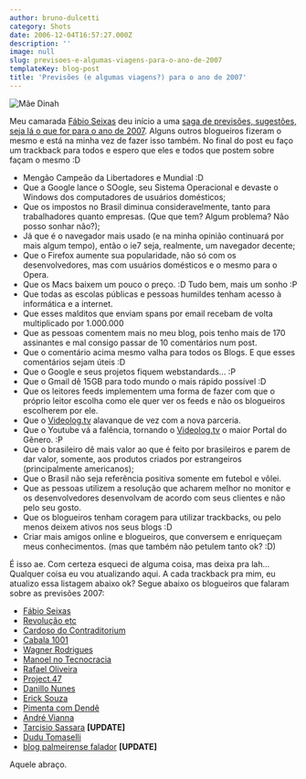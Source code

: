 ```yaml
---
author: bruno-dulcetti
category: Shots
date: 2006-12-04T16:57:27.000Z
description: ''
image: null
slug: previsoes-e-algumas-viagens-para-o-ano-de-2007
templateKey: blog-post
title: 'Previsões (e algumas viagens?) para o ano de 2007'
---
```


![Mãe Dinah](/assets/images/posts/maedinah.jpg)

Meu camarada <a href="http://blog.fabioseixas.com.br/">Fábio Seixas</a> deu início a uma <a href="http://blog.fabioseixas.com.br/archives/2006/12/2007.html">saga de previsões, sugestões, seja lá o que for para o ano de 2007</a>. Alguns outros blogueiros fizeram o mesmo e está na minha vez de fazer isso também. No final do post eu faço um trackback para todos e espero que eles e todos que postem sobre façam o mesmo :D

- Mengão Campeão da Libertadores e Mundial :D
- Que a Google lance o SOogle, seu Sistema Operacional e devaste o Windows dos computadores de usuários domésticos;
- Que os impostos no Brasil diminua consideravelmente, tanto para trabalhadores quanto empresas. (Que que tem? Algum problema? Não posso sonhar não?);
- Já que é o navegador mais usado (e na minha opinião continuará por mais algum tempo), então o ie7 seja, realmente, um navegador decente;
- Que o Firefox aumente sua popularidade, não só com os desenvolvedores, mas com usuários domésticos e o mesmo para o Opera.
- Que os Macs baixem um pouco o preço. :D Tudo bem, mais um sonho :P
- Que todas as escolas públicas e pessoas humildes tenham acesso à informática e a internet.
- Que esses malditos que enviam spans por email recebam de volta multiplicado por 1.000.000
- Que as pessoas comentem mais no meu blog, pois tenho mais de 170 assinantes e mal consigo passar de 10 comentários num post.
- Que o comentário acima mesmo valha para todos os Blogs. E que esses comentários sejam úteis :D
- Que o Google e seus projetos fiquem webstandards... :P
- Que o Gmail dê 15GB para todo mundo o mais rápido possível :D
- Que os leitores feeds implementem uma forma de fazer com que o próprio leitor escolha como ele quer ver os feeds e não os blogueiros escolherem por ele.
- Que o <a href="http://www.videolog.tv">Videolog.tv</a> alavanque de vez com a nova parceria.
- Que o Youtube vá a falência, tornando o <a href="http://www.videolog.tv">Videolog.tv</a> o maior Portal do Gênero. :P
- Que o brasileiro dê mais valor ao que é feito por brasileiros e parem de dar valor, somente, aos produtos criados por estrangeiros (principalmente americanos);
- Que o Brasil não seja referência positiva somente em futebol e vôlei.
- Que as pessoas utilizem a resolução que acharem melhor no monitor e os desenvolvedores desenvolvam de acordo com seus clientes e não pelo seu gosto.
- Que os blogueiros tenham coragem para utilizar trackbacks, ou pelo menos deixem ativos nos seus blogs :D
- Criar mais amigos online e blogueiros, que conversem e enriqueçam meus conhecimentos. (mas que também não petulem tanto ok? :D)

É isso ae. Com certeza esqueci de alguma coisa, mas deixa pra lah... Qualquer coisa eu vou atualizando aqui. A cada trackback pra mim, eu atualizo essa listagem abaixo ok? Segue abaixo os blogueiros que falaram sobre as previsões 2007:

- <a href="http://blog.fabioseixas.com.br/archives/2006/12/2007.html">Fábio Seixas</a>
- <a href="http://www.revolucao.etc.br/archives/previsoes-e-algumas-nem-tanto-para-2007/">Revolução etc</a>
- <a href="http://www.contraditorium.com/2006/12/02/previses-de-pai-cardoso-para-2007/">Cardoso do Contraditorium</a>
- <a href="http://1001gatos.org/previsoes/">Cabala 1001</a>
- <a href="http://www.wrodrigues.com/comentar.aspx?id=125">Wagner Rodrigues</a>
- <a href="http://www.tecnocracia.com.br/arquivos/previsoes2007">Manoel no Tecnocracia</a>
- <a href="http://blog.dies-irae.us/arquivo/2006/12/05/previsoes-para-2007/">Rafael Oliveira</a>
- <a href="http://project47.viscountbox.com/desejos-e-previsoes-para-2007/">Project.47</a>
- <a href="http://danillonunes.com/2006/12/06/previsoes-2007/">Danillo Nunes</a>
- <a href="http://www.ericksouza.com/previsoes-para-2007/">Erick Souza</a>
- <a href="http://www.pimentacomdende.com/2006/12/07/previsoes-e-projetos-para-2007/">Pimenta com Dendê</a>
- <a href="http://andreviana.net/2006/novas-previsoes-para-o-velho-2007">André Vianna</a>
- <a href="http://tarcisio.blog.br/2006/12/uma-unica-promessa/">Tarcisio Sassara</a> **[UPDATE]**
- <a href="http://www.dudutomaselli.com/o-que-vai-rolar-em-2007/">Dudu Tomaselli</a>
- <a href="http://kadu.ducz.com/?p=603">blog palmeirense falador</a> **[UPDATE]**

Aquele abraço.
